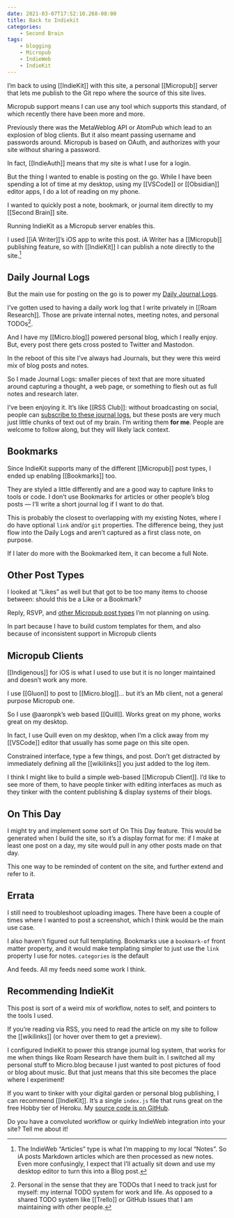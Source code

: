 ```yaml
---
date: 2021-03-07T17:52:10.268-08:00
title: Back to Indiekit
categories:
    - Second Brain
tags:
    - blogging
    - Micropub
    - IndieWeb
    - IndieKit
---
```


I’m back to using [[IndieKit]] with this site, a personal [[Micropub]] server that lets me publish to the Git repo where the source of this site lives. 

Micropub support means I can use any tool which supports this standard, of which recently there have been more and more. 

Previously there was the MetaWeblog API or AtomPub which lead to an explosion of blog clients. But it also meant passing username and passwords around. Micropub is based on OAuth, and authorizes with your site without sharing a password. 

In fact, [[IndieAuth]] means that my site is what I use for a login. 

But the thing I wanted to enable is posting on the go. While I have been spending a lot of time at my desktop, using my [[VSCode]] or [[Obsidian]] editor apps, I do a lot of reading on my phone. 

I wanted to quickly post a note, bookmark, or journal item directly to my [[Second Brain]] site.

Running IndieKit as a Micropub server enables this. 

I used [[iA Writer]]’s iOS app to write this post. iA Writer has a [[Micropub]] publishing feature, so with [[IndieKit]] I can publish a note directly to the site.[^notevsarticles]

[^notevsarticles]: The IndieWeb “Articles” type is what I’m mapping to my local “Notes”. So iA posts Markdown articles which are then processed as new notes. Even more confusingly, I expect that I’ll actually sit down and use my desktop editor to turn this into a Blog post.

## Daily Journal Logs

But the main use for posting on the go is to power my [Daily Journal Logs](/journal/).

I’ve gotten used to having a daily work log that I write privately in [[Roam Research]]. Those are private internal notes, meeting notes, and personal TODOs[^personaltodo].

[^personaltodo]: Personal in the sense that they are TODOs that I need to track just for myself: my internal TODO system for work and life. As opposed to a shared TODO system like [[Trello]] or GitHub Issues that I am maintaining with other people.

And I have my [[Micro.blog]] powered personal blog, which I really enjoy. But, every post there gets cross posted to Twitter and Mastodon. 

In the reboot of this site I’ve always had Journals, but they were this weird mix of blog posts and notes.

So I made Journal Logs: smaller pieces of text that are more situated around capturing a thought, a web page, or something to flesh out as full notes and research later. 

I’ve been enjoying it. It’s like [[RSS Club]]: without broadcasting on social, people can [subscribe to these journal logs](/feed/journal.xml), but these posts are very much just little chunks of text out of my brain. I’m writing them **for me**. People are welcome to follow along, but they will likely lack context.

## Bookmarks

Since IndieKit supports many of the different [[Micropub]] post types, I ended up enabling [[Bookmarks]] too. 

They are styled a little differently and are a good way to capture links to tools or code. I don’t use Bookmarks for articles or other people’s blog posts — I’ll write a short journal log if I want to do that. 

This is probably the closest to overlapping with my existing Notes, where I do have optional `link` and/or `git` properties. The difference being, they just flow into the Daily Logs and aren’t captured as a first class note, on purpose. 

If I later do more with the Bookmarked item, it can become a full Note. 

## Other Post Types 

I looked at “Likes” as well but that got to be too many items to choose between: should this be a Like or a Bookmark?

Reply, RSVP, and [other Micropub post types](https://indieweb.org/Micropub#Examples_of_Creating_Objects) I’m not planning on using. 

In part because I have to build custom templates for them, and also because of inconsistent support in Micropub clients

## Micropub Clients

[[Indigenous]] for iOS is what I used to use but it is no longer maintained and doesn’t work any more. 

I use [[Gluon]] to post to [[Micro.blog]]... but it’s an Mb client, not a general purpose Micropub one. 

So I use @aaronpk’s web based [[Quill]]. Works great on my phone, works great on my desktop. 

In fact, I use Quill even on my desktop, when I’m a click away from my [[VSCode]] editor that usually has some page on this site open. 

Constrained interface, type a few things, and post. Don’t get distracted by immediately defining all the [[wikilinks]] you just added to the log item. 

I think I might like to build a simple web-based [[Micropub Client]]. I’d like to see more of them, to have people tinker with editing interfaces as much as they tinker with the content publishing & display systems of their blogs.

## On This Day

I might try and implement some sort of On This Day feature. This would be generated when I build the site, so it’s a display format for me: if I make at least one post on a day, my site would pull in any other posts made on that day. 

This one way to be reminded of content on the site, and further extend and refer to it. 

## Errata

I still need to troubleshoot uploading images. There have been a couple of times where I wanted to post a screenshot, which I think would be the main use case. 

I also haven’t figured out full templating. Bookmarks use a `bookmark-of` front matter property, and it would make templating simpler to just use the `link` property I use for notes. `categories` is the default 

And feeds. All my feeds need some work I think. 

## Recommending IndieKit

This post is sort of a weird mix of workflow, notes to self, and pointers to the tools I used.

If you’re reading via RSS, you need to read the article on my site to follow the [[wikilinks]] (or hover over them to get a preview).

I configured IndieKit to power this strange journal log system, that works for me when things like Roam Research have them built in. I switched all my personal stuff to Micro.blog because I just wanted to post pictures of food or blog about music. But that just means that this site becomes the place where I experiment!

If you want to tinker with your digital garden or personal blog publishing, I can recommend [[IndieKit]]. It’s a single `index.js` file that runs great on the free Hobby tier of Heroku. My [source code is on GitHub](https://github.com/bmann/indiekit-bmcgarden).

Do you have a convoluted workflow or quirky IndieWeb integration into your site? Tell me about it!



